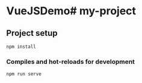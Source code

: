 # VueJSDemo# my-project

## Project setup

```
npm install
```

### Compiles and hot-reloads for development

```
npm run serve
```

